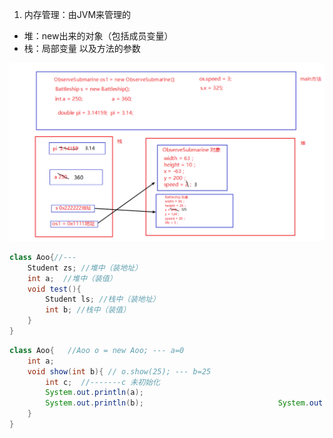 1. 内存管理：由JVM来管理的

- 堆：new出来的对象（包括成员变量）
- 栈：局部变量 以及方法的参数

![1.png](https://github.com/lingnianQ/JavaProject/blob/master/note/images/1.png?raw=true)



~~~java
class Aoo{//---
    Student zs; //堆中（装地址）
    int a;  //堆中（装值）
    void test(){
        Student ls; //栈中（装地址）
        int b; //栈中（装值）
    }
}
~~~

~~~java
class Aoo{   //Aoo o = new Aoo; --- a=0
    int a;   
    void show(int b){ // o.show(25); --- b=25
        int c;  //-------c 未初始化
        System.out.println(a);
        System.out.println(b);       						System.out.println(c); //编译错误--变量使用前，必须声明并初始化
    }
}
~~~







